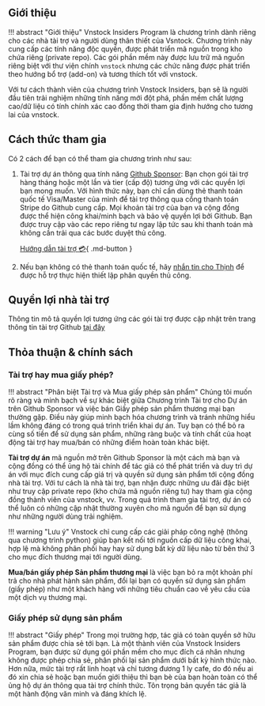 ## Giới thiệu

!!! abstract "Giới thiệu"
	Vnstock Insiders Program là chương trình dành riêng cho các nhà tài trợ và người dùng thân thiết của Vsntock. Chương trình này cung cấp các tính năng độc quyền, được phát triển mã nguồn trong kho chứa riêng (private repo). Các gói phần mềm này được lưu trữ mã nguồn riêng biệt với thư viện chính `vnstock` nhưng các chức năng được phát triển theo hướng bổ trợ (add-on) và tương thích tốt với vnstock.

Với tư cách thành viên của chương trình Vnstock Insiders, bạn sẽ là người đầu tiên trải nghiệm những tính năng mới đột phá, phần mềm chất lượng cao/dữ liệu có tính chính xác cao đồng thời tham gia định hướng cho tương lai của vnstock.

## Cách thức tham gia
Có 2 cách để bạn có thể tham gia chương trình như sau:

1. Tài trợ dự án thông qua tính năng [Github Sponsor](https://docs.vnstock.site/community/support): Bạn chọn gói tài trợ hàng tháng hoặc một lần và tier (cấp độ) tương ứng với các quyền lợi bạn mong muốn. Với hình thức này, bạn chỉ cần dùng thẻ thanh toán quốc tế Visa/Master của mình để tài trợ thông qua cổng thanh toán Stripe do Github cung cấp. Mọi khoản tài trợ của bạn và cộng đồng được thể hiện công khai/minh bạch và bảo vệ quyền lợi bởi Github. Bạn được truy cập vào các repo riêng tư ngay lập tức sau khi thanh toán mà không cần trải qua các bước duyệt thủ công.

	[Hướng dẫn tài trợ :credit_card:](https://docs.vnstock.site/community/support){ .md-button }

1. Nếu bạn không có thẻ thanh toán quốc tế, hãy [nhắn tin cho Thịnh](https://www.messenger.com/t/mr.thinh.ueh) để được hỗ trợ thực hiện thiết lập phân quyền thủ công.

## Quyền lợi nhà tài trợ
Thông tin mô tả quyền lợi tương ứng các gói tài trợ được cập nhật trên trang thông tin tài trợ Github [tại đây](https://github.com/sponsors/thinh-vu)

## Thỏa thuận & chính sách
### Tài trợ hay mua giấy phép?

!!! abstract "Phân biệt Tài trợ và Mua giấy phép sản phẩm"
	Chúng tôi muốn rõ ràng và minh bạch về sự khác biệt giữa Chương trình Tài trợ cho Dự án trên Github Sponsor và việc bán Giấy phép sản phẩm thương mại bạn thường gặp. Điều này giúp minh bạch hóa chương trình và tránh những hiểu lầm không đáng có trong quá trình triển khai dự án. Tuy bạn có thể bỏ ra cùng số tiền để sử dụng sản phẩm, những ràng buộc và tính chất của hoạt động tài trợ hay mua/bán có những điểm hoàn toàn khác biệt.

**Tài trợ dự án** mã nguồn mở trên Github Sponsor là một cách mà bạn và cộng đồng có thể ủng hộ tài chính để tác giả có thể phát triển và duy trì dự án với mục đích cung cấp giá trị và quyền sử dụng sản phẩm tới cộng đồng nhà tài trợ. Với tư cách là nhà tài trợ, bạn nhận được những ưu đãi đặc biệt như truy cập private repo (kho chứa mã nguồn riêng tư) hay tham gia cộng đồng thành viên của vnstock, vv. Trong quá trình tham gia tài trợ, dự án có thể luôn có những cập nhật thường xuyên cho mã nguồn để bạn sử dụng như những người dùng trải nghiệm. 

!!! warning "Lưu ý"
Vnstock chỉ cung cấp các giải pháp công nghệ (thông qua chương trình python) giúp bạn kết nối tới nguồn cấp dữ liệu công khai, hợp lệ mà không phân phối hay hay sử dụng bất kỳ dữ liệu nào từ bên thứ 3 cho mục đích thương mại tới người dùng.

**Mua/bán giấy phép Sản phẩm thương mại** là việc bạn bỏ ra một khoản phí trả cho nhà phát hành sản phẩm, đổi lại bạn có quyền sử dụng sản phẩm (giấy phép) như một khách hàng với những tiêu chuẩn cao về yêu cầu của một dịch vụ thương mại. 

### Giấy phép sử dụng sản phẩm

!!! abstract "Giấy phép"
	Trong mọi trường hợp, tác giả có toàn quyền sở hữu sản phẩm được chia sẻ tới bạn. Là một thành viên của Vnstock Insiders Program, bạn được sử dụng gói phần mềm cho mục đích cá nhân nhưng không được phép chia sẻ, phân phối lại sản phẩm dưới bất kỳ hình thức nào. Hơn nữa, mức tài trợ rất linh hoạt và chỉ tương đương 1 ly cafe, do đó nếu ai đó xin chia sẻ hoặc bạn muốn giới thiệu thì bạn bè của bạn hoàn toàn có thể ủng hộ dự án thông qua tài trợ chính thức. Tôn trọng bản quyền tác giả là một hành động văn minh và đáng khích lệ. 
